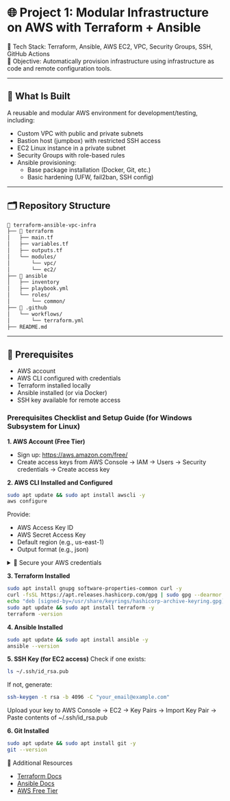 # 🌐 Project 1: Modular Infrastructure on AWS with Terraform + Ansible

🧱 Tech Stack: Terraform, Ansible, AWS EC2, VPC, Security Groups, SSH, GitHub Actions  
🎯 Objective: Automatically provision infrastructure using infrastructure as code and remote configuration tools.

---

## 🚀 What Is Built

A reusable and modular AWS environment for development/testing, including:

- Custom VPC with public and private subnets
- Bastion host (jumpbox) with restricted SSH access
- EC2 Linux instance in a private subnet
- Security Groups with role-based rules
- Ansible provisioning:
  - Base package installation (Docker, Git, etc.)
  - Basic hardening (UFW, fail2ban, SSH config)

---

## 🗂️ Repository Structure

```bash
📁 terraform-ansible-vpc-infra
├── 📁 terraform
│   ├── main.tf
│   ├── variables.tf
│   ├── outputs.tf
│   └── modules/
│       └── vpc/
│       └── ec2/
├── 📁 ansible
│   ├── inventory
│   ├── playbook.yml
│   └── roles/
│       └── common/
├── 📁 .github
│   └── workflows/
│       └── terraform.yml
├── README.md
```
---

## 🔧 Prerequisites

- AWS account
- AWS CLI configured with credentials
- Terraform installed locally
- Ansible installed (or via Docker)
- SSH key available for remote access

### Prerequisites Checklist and Setup Guide (for Windows Subsystem for Linux)

**1. AWS Account (Free Tier)** 
- Sign up: https://aws.amazon.com/free/ 
- Create access keys from AWS Console → IAM → Users → Security credentials → Create access key 

**2. AWS CLI Installed and Configured** 
```bash
sudo apt update && sudo apt install awscli -y
aws configure
```
Provide:

- AWS Access Key ID
- AWS Secret Access Key
- Default region (e.g., us-east-1)
- Output format (e.g., json)

<details>
<summary> 🔐 Secure your AWS credentials</summary>

   - Use Environment Variables (good for local + CI/CD):
 
```
  export AWS_ACCESS_KEY_ID="your_key"
  export AWS_SECRET_ACCESS_KEY="your_secret"
```
<details>
<summary>      To persist across sessions, add them to your shell config file: </summary>


```
nano ~/.bashrc
```
Add at the bottom:
```
export AWS_ACCESS_KEY_ID="your_access_key"
export AWS_SECRET_ACCESS_KEY="your_secret_key"
```
Then apply:

```
source ~/.bashrc
```
Test your credentials:

```
aws sts get-caller-identity
```
Protect sensitive files:

Create a .gitignore and add:

```
.env
*.tfvars
*.pem
```

> 🔴 Never store secrets directly in your code!

---
</details>

   - Use .tfvars file (add to .gitignore):
   
```hcl
aws_access_key = "your_key"
aws_secret_key = "your_secret"
```

   - Use Named profiles in ~/.aws/credentials:

```ini
[default]
aws_access_key_id = your_key
aws_secret_access_key = your_secret
```
   - Use IAM Roles for EC2 or GitHub Actions (recommended in production)
---
</details>

**3. Terraform Installed**

```bash
sudo apt install gnupg software-properties-common curl -y
curl -fsSL https://apt.releases.hashicorp.com/gpg | sudo gpg --dearmor -o /usr/share/keyrings/hashicorp-archive-keyring.gpg
echo "deb [signed-by=/usr/share/keyrings/hashicorp-archive-keyring.gpg] https://apt.releases.hashicorp.com $(lsb_release -cs) main" | sudo tee /etc/apt/sources.list.d/hashicorp.list
sudo apt update && sudo apt install terraform -y
terraform -version
```

**4. Ansible Installed**

```bash
sudo apt update && sudo apt install ansible -y
ansible --version
```

**5. SSH Key (for EC2 access)**
Check if one exists:

```bash
ls ~/.ssh/id_rsa.pub
```
If not, generate:

```bash
ssh-keygen -t rsa -b 4096 -C "your_email@example.com"
```

Upload your key to AWS Console → EC2 → Key Pairs → Import Key Pair → Paste contents of ~/.ssh/id_rsa.pub

**6. Git Installed**

```bash
sudo apt update && sudo apt install git -y
git --version
```
</details> 

📎 Additional Resources

- [Terraform Docs](https://developer.hashicorp.com/terraform/docs)  
- [Ansible Docs](https://docs.ansible.com/)  
- [AWS Free Tier](https://aws.amazon.com/free/)



